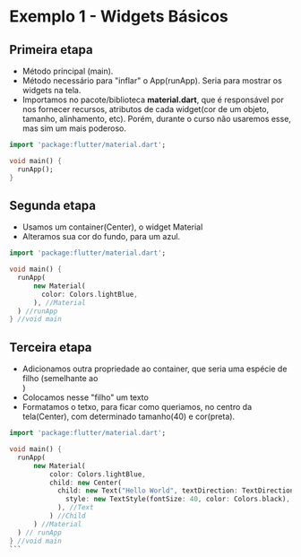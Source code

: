 # Exemplo 1 - Widgets Básicos

## Primeira etapa
- Método principal (main).
- Método necessário para "inflar" o App(runApp). Seria para mostrar os widgets na tela.
- Importamos no pacote/biblioteca **material.dart**, que é responsável por nos fornecer recursos, atributos de cada widget(cor de um objeto,
tamanho, alinhamento, etc). Porém, durante o curso não usaremos esse, mas sim um mais poderoso.

```dart
import 'package:flutter/material.dart';

void main() {
  runApp();
}
```

## Segunda etapa
- Usamos um container(Center), o widget Material
- Alteramos sua cor do fundo, para um azul.

```dart
import 'package:flutter/material.dart';

void main() {
  runApp(
      new Material(
        color: Colors.lightBlue,
      ), //Material
  ) //runApp
} //void main
```

## Terceira etapa
- Adicionamos outra propriedade ao container, que seria uma espécie de filho (semelhante ao <div>)
- Colocamos nesse "filho" um texto
- Formatamos o tetxo, para ficar como queriamos, no centro da tela(Center), com determinado tamanho(40) e cor(preta).

````dart
import 'package:flutter/material.dart';

void main() {
  runApp(
      new Material(
          color: Colors.lightBlue,
          child: new Center(
            child: new Text("Hello World", textDirection: TextDirection.ltr,
              style: new TextStyle(fontSize: 40, color: Colors.black),
            ), //Text
          ) //Child
      ) //Material
  ) // runApp
} //void main
```
